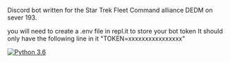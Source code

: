 Discord bot written for the Star Trek Fleet Command alliance DEDM on sever 193. 


you will need to create a .env file in repl.it to store your bot token
It should only have the following line in it "TOKEN=xxxxxxxxxxxxxxxx"


[![Python 3.6](https://img.shields.io/badge/python-3.6-blue.svg)](https://www.python.org/downloads/release/python-360/)
